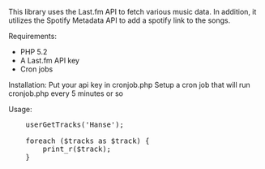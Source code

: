 This library uses the Last.fm API to fetch various music data. In addition, it utilizes the Spotify Metadata API to add a spotify link to the songs.

Requirements:
* PHP 5.2
* A Last.fm API key
* Cron jobs

Installation:
Put your api key in cronjob.php
Setup a cron job that will run cronjob.php every 5 minutes or so

Usage:

<pre>
	<?php
	
	// Be sure to set the right include path
	set_include_path(implode(PATH_SEPARATOR, array('lib/', get_include_path())));
	
	require 'LastFM.php';
	require 'Spotify.php';
	
	$lastFm = new LastFM('my_api_key');
	
	$tracks = $lastFm->userGetTracks('Hanse');
	
	foreach ($tracks as $track) {
		print_r($track);
	}
</pre>
